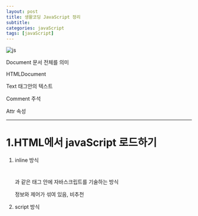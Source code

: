 ```yaml
---
layout: post
title: 생활코딩 JavaScript 정리
subtitle: 
categories: javaScript
tags: [javaScript]
---
```


![js](https://user-images.githubusercontent.com/83413364/142727325-9cb72c16-86b5-4440-93a8-57301bd35178.png)

Document 문서 전체를 의미

HTMLDocument

Text 태그안의 텍스트

Comment 주석

Attr 속성

---

# 1.HTML에서 javaScript 로드하기

1. inline 방식
    
    <h1></h1> 과 같은 태그 안에 자바스크립트를 기술하는 방식
    
    정보와 제어가 섞여 있음, 비추천
    

1. script 방식
    
    <script>태그를 넣어 작성하는 방식, html태그와 js코드를 분리할 수 있다.
    

1. 외부파일로 분리
    
    js를 별도의 파일로 분리한다. 재활용성 높음, 전송량의 경량화 
    
2. script 태그의 위치
    
    head위에 위치시킬 수 있으나, window.onload = function(){}안에 작성해야한다.
    
    웹브라우저의 모든 구성요소에 대한 로드가 끝났을 때, 브라우저에 의해 호출되는 함수임
    
    script 파일은 head 태그 보다 페이지의 하단에 위치시키는 것이 더 좋은 방법이다.
    

# 2.Object Model

JSC | DOM | BOM

자바스크립트로 제어하기 위해서, 객체를 만든다.

브라우저에서 html문서의 각각의 태그를 객체로 만들어 놓는다.

객체를 자바스크립트로 제어할 수 있다.

document.getElementsByTagName('img')

img태그를 배열 형태로 모두 가져옴

리턴 형태는 배열이 된다.

### 01)window

전역객체, window, frame을 제어하기 위한 객체

document property에 접근 가능하다. 

### 02)JavaScript Core

브라우저, 노드 js와 같은 스크립트를 제어할 수 있다.

자바스크립트 자체 객체인 Object, Array, Function 을 사용할 수 있다.

### 03)DOM(Document Object Model)

document가 하는일 - html태그를 제어하는 역할을 한다.

문서를 제어한다.

---

# 3.BOM

### BOM(Browser Object Model)

window객체의 property에 저장되어 있다.

현재 웹브라우저의 페이지 리로드, 경고창 등을 담당한다.

브라우저를 제어함

BOM(Browser Object Model)이란 웹브라우저의 창이나 프래임을 추상화해서 프로그래밍적으로 제어할 수 있도록 제공하는 수단이다. BOM은 전역객체인 Window의 프로퍼티와 메소드들을 통해서 제어할 수 있다. 따라서 BOM에 대한 수업은 Window 객체의 프로퍼티와 메소드의 사용법을 배우는 것이라고 해도 과언이 아닐 것이다. 본 토픽의 하위 수업에서는 Window 객체의 사용법을 알아볼 것이다.

window. ** 로 접근한다.

---

# 4.Document 객체

---

# 5.Text 객체

- document.getElementById : 리턴 데이터 타입은 HTMLLIELement
- document.getElementsByTagName : 리턴 데이터 타입은 HTMLCollection

즉 실행결과가 하나인 경우 HTMLLIELement, 복수인 경우 HTMLCollection을 리턴하고 있다

---

# 6.Jquery

유사배열로 리턴한다.

for(var i=0; i<li.length; i++){

console.log(li[i]);

}

li는 object

li[i] HTMLLIElement이다. > 제이쿼리 객체가 아니라 DOM 객체임

따라서 제이쿼리 메소드 .css를 사용할 수 없다.

사용하려면 $() 제이쿼리 함수에 감싸서 사용하면 된다.

$(''li")

map을 통한 조회

map을 통해 모든 엘리먼트 실행가능하다. 

li,map(function(index,elem){

console.log(index,elem);

$(elem).css('color', 'red');

})

index가 몇번째값

elem가 모든 엘리먼트값을 호출한다.

elem는 DOM객체이기 때문에 $()감싸서 사용해준다.

---

# 7.Element 객체

1. 모든HTML태그는 HTMLElement에 속한다. style과 같은 속성을 제어 할 수 있다.
2. html, xml,svg와 같은 다양한 언어 형식들이 존재하기 때문에 html은 HTMLElement로 구별한다.
    
    style같은 property사용 가능하다. 
    
3. 식별자, 조회, 속성 기능이 있다.

### **식별자**

문서내에서 특정한 엘리먼트를 식별하기 위한 용도로 사용되는 API

- Element.classList
- Element.className
- Element.id
- Element.tagName

### **조회**

엘리먼트의 하위 엘리먼트를 조회하는 API

- Element.getElementsByClassName
- Element.getElementsByTagName
- Element.querySelector
- Element.querySelectorAll

### **속성**

엘리먼트의 속성을 알아내고 변경하는 API

- Element.getAttribute(name)
- Element.setAttribute(name, value)
- Element.hasAttribute(name);
- Element.removeAttribute(name);

## 식별자 API

1. document.getElementById('id').tagName : 값 변경 불가
2. document.getElementById('id').id :값 변경 가능
3. document.getElementById('id').className :값 변경가능
4. document.getElementById('id').classList 
    - 유사배열 형태를 리턴하는데 class= "a b"이면 길이 두개, classList[0] 은 a , classList[1]은 b가 나오게 된다.
    - classList.add를 통해 추가 가능하다.
    - classList.toggle로 값을 추가했다가, 없앴다가가 가능함
    

## 조회 API

1. Element도 getElementBy 메소드를 가지고 있다., 조회의 범위를 좁히고자 한다면 getElementBy*로 조회한다.
2. document.getElementsBy* 는 문서전체를 대상으로 조회해서 적용한다.  Element의 하위 메소드  getElementById*를 하면,  Element 가 가지고 있는 하위 메소드만 찾아 적용한다.

## 속성 API

-<a id='' class= '' href=''></a> 의 태그 안에 있는 id, class 등등 속성을 조회하고, 추가, 삭제등의 변경이 가능한 api이다.

1. Element.getAttribute(name)
2. Element.setAttribute(name, value)
3. Element.hasAttribute(name);
4. Element.removeAttribute(name);

**속성과 프로퍼티**

- 속성방식

target.setAttribute('class', '')

- 프로퍼티 방식

target.ClassName = ''

## jQuery 속성 제어 API

- jquery에서는 attr을 통해 속성을 제어할 수 있다.
- attr
- removeAttr

**attribute 와 property**

jquery에서는 attribute를 attr, property는 prop로 사용한다.

각각 href를 조회 했을 때, 

attr은 ex) ./demo.html 

prop은 전체주소를 리턴한다. ex) [http://localhost/jQuery_attribute_api/demo.html](http://localhost/jQuery_attribute_api/demo.html)

제이쿼리를 통해, prop의 값으로 property의 제약을 보완해준다.

## JQuery 조회 범위 제한

1. **selector context**
    1. $("선택 인자1", "선택인자2").css 로 명시하면 선택인자2하위의 선택인자1만 속성 적용
    2. $("선택인자1 선택인자2") 도 사용가능
2. **.find()**
    1. $("선택인자1.").find("선택인자2").css 로도 적용이 가능하다. 체인이 가능하기 때문이다.

---

# 8.Node 객체

가장 상위의 객체이다. Node 객체를 통해 모든 객체에서 사용 가능하다. 각각의 관계들을 유추할 수 있어 프로그래밍적으로 유용하게 사용할 수 있다.

1. 관계
    - Node.childNodes
    - Node.firstChild
    - Node.lastChild
    - Node.nextSibling
    - Node.previousSibling 현재 li Element의 이전 형제
    - Node.contains()
    - Node.hasChildNodes()
    - Node.parentNode
2. 노드의 종류
    - Node.nodeType : 값이 Text인지 document인지 등의 타입을 알려줌
    - Node.nodeName:
3. 값
    - Node.nodeValue
    - Node.textContent
4. 자식관리
    - Node.appendChild()
    - Node.removeChild()

### 01)Node 관계 API

**공백,줄바꿈 문자도 child로 취급함 (*text객체도 포함하기 때문이다.)**

1. Node.childNodes 
    1. childNodes로 자식들을 조회가능하다.
    2. 유사배열로 반환한다.
    3. 전체적으로 속성을 지정하고자 할때, text엘리먼트가 있으면 전체 지정이 되지 않는다.
2. Node.firstChild
3. Node.lastChild
4. Node.nextSibling 
    1. 지정한 Element의 다음 형제
5. Node.previousSibling 
    1. 지정한 Element의 이전 형제
6. Node.contains() 
7. Node.hasChildNodes() 

### 02)노드 종류 API

노드 작업을 하게 되면 현재 선택된 노드가 어떤 타입인지를 판단해야 하는 경우가 있다. 이런 경우에 사용할 수 있는 API가 nodeType, nodeName이다.

```xml
for(var name in Node){
   console.log(name, Node[name]);
}
```

위를 통해 노드 종류를 조회할 수 있다.

1. Node.nodeType
    1. 노드 타입을 의미한다. 번호로 출력된다.
2. Node.nodeName
    1. 노드의 이름 (태그명을 의미한다.)

### 03)노드 변경 API

1. 노드 추가
    1. appendChild(child) - 노드의 마지막 자식으로 주어진 엘리먼트 추가
    2. insertBefore(new Element, referenceElement) -두번째 인자 앞에 엘리먼트 추가
    3. 노드를 추가하기 위해서 추가 엘리먼트를 생성해야 한다. document객체의 기능을 사용하여 추가해야한다.
        1. document.createElement(tagname) - <li>와 같은 태그
        2. document.createTextNode(data) - 텍스트 데이터
    
    순서 createElement로 태그 생성 > .createTextNode로 텍스트 데이터 추가 > appendChild로 태그 안에 텍스트데이터 넣기 > appendChild로 html에 추가 해주기
    
2. 노드 제거
    1. removeChild(child)
        1. 부모 노드에서, 자식 노드를 삭제해야 <l태그>데이터</태그>가 삭제된다.
3. 노드 바꾸기
    1. replaceChild(newChild, oldChild)

### 04)jQuery 노드 변경 API

1. 추가
    1. 관련 메소드 before, prepend, content, append, after
2. 제거
    1. remove - 선택 엘리먼트를 제거
    2. empty - 선택된 엘리먼트의 텍스트 노드를 제거
3. 바꾸기
    1. replaceAll - 변경내용 먼저 작성 $('<a>test</a>').replaceAll('#target');
    2. replaceWith - 제어대상 먼저 지정 $('#target').replacewith('<a>test</a>')
4. 복사
    1. clone() 후 replaceAll()
5. 이동
    1. $().append($())를 통해 이동 효과를 낼 수 있다.

### 05)문자열로 노드 제어

1. **innerHTML**
    1. 지정한 엘리먼트의 하위 엘리먼트를 알 수 있다.(태그 포함)
    2. 자식 노드의 값을 읽어 올 수도 있고, 변경할 수도 있다.
2. outerHTML
    1. 지정한 엘리먼트를 포함한 엘리먼트를 알 수 있다.
3. innerText, outerText
    1. 태그를 제외한 , 텍스트만 알 수 있다. 텍스트만 변경 가능하다.
4. insertAdjacentHTML()
    1. 가질 수 있는 인자.  beforebegin, afterbegin, beforeend,afterend

---

# 9.Document 객체

Document 

|

HTMLDocument

Node가 가진, 메소드 사용 가능.

document.childnode로 문서 전체 읽기 가능

1. 노드 생성 API
    1. createElement()
    2. createTextNode()
2. 문서정보 API
    1. title
    2. URL
    3. referrer
    4. lastModified

# 10.Text 객체

<p>text 객체</p> <p>는 Element, 'text객체'가 text

DOM에서는 공백이나 줄바꿈도 텍스트 노드가 된다.

1.값

1. data
2. nodeValue
1. 조작
    1. appendData()
    2. deleteData()
    3. insertData()
    4. replaceData()
    5. subStringData()
2. 생성
    1. document.createTextNode()

### 01) 값 API

### 02) 조작 API

---

# 11.문서의 기하학적 특성

---

# 12.이벤트

### 등록방법

### inline

### 프로퍼티 리스터

### addEventListener()

### 이벤트 전파(버블링과 캡처링)

### 기본동작의 취소

### 이벤트타입

1. 폼
2. 문서로딩
3. 마우스

### JQuery 이벤트

on API 사용법

---

# 13.네트워크 통신

### AJAX

- 웹브라우저와 웹서버가 내부적으로 데이터 통신을 하여, 로딩없이 데이터를 전달 받는다.
- 사용 API : XMLHttpRequest
- XMLHttpRequest:
    
    ```java
    open(''GET/POST', '페이지주소');
    send():
    ```
    

```java
<p>time : <span id="time"></span></p>
<input type="button" id="execute" value="execute" />
<script>
document.querySelector('input').addEventListener('click', function(event){
    var xhr = new XMLHttpRequest();
    xhr.open('GET', './time.php');
    xhr.onreadystatechange = function(){
        if(xhr.readyState === 4 && xhr.status === 200){
            document.querySelector('#time').innerHTML = xhr.responseText;
        }
    }
    xhr.send(); 
}); 
</script>
```

 readystate =4 모든 통신이 끝난 상태

status =200 통신이 성공한 상태

status 404 500이면 오류페이지

- POST방식
    
    정보를 post로 전달해서 알맞은 데이터를 가져온다.
    
